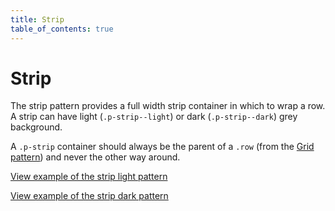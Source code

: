 ```yaml
---
title: Strip
table_of_contents: true
---
```


# Strip

The strip pattern provides a full width strip container in which to wrap a row. A strip can have light (`.p-strip--light`) or dark (`.p-strip--dark`) grey background.

A `.p-strip` container should always be the parent of a `.row` (from the [Grid pattern](/en/patterns/grid/)) and never the other way around.

<a href="https://vanilla-framework.github.io/vanilla-framework/examples/patterns/strips/strips-light/"
    class="js-example">
    View example of the strip light pattern
</a>

<a href="https://vanilla-framework.github.io/vanilla-framework/examples/patterns/strips/strips-dark/"
    class="js-example">
    View example of the strip dark pattern
</a>
